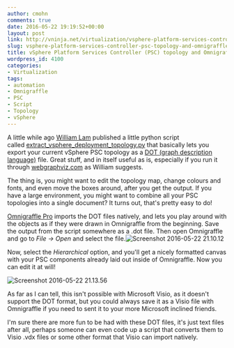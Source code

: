 ```yaml
---
author: cmohn
comments: true
date: 2016-05-22 19:19:52+00:00
layout: post
link: http://vninja.net/virtualization/vsphere-platform-services-controller-psc-topology-and-omnigraffle/
slug: vsphere-platform-services-controller-psc-topology-and-omnigraffle
title: vSphere Platform Services Controller (PSC) topology and Omnigraffle
wordpress_id: 4100
categories:
- Virtualization
tags:
- automation
- Omnigraffle
- PSC
- Script
- Topology
- vSphere
---
```


A little while ago [William Lam](https://twitter.com/lamw) published a little python script called [extract_vsphere_deployment_topology.py](http://www.virtuallyghetto.com/2016/05/generating-vcenter-server-platform-services-controller-deployment-topology-diagrams.html) that basically lets you export your current vSphere PSC topology as a [DOT (graph description language)](https://en.wikipedia.org/wiki/DOT_(graph_description_language)) file. Great stuff, and in itself useful as is, especially if you run it through [webgraphviz.com](http://www.webgraphviz.com) as William suggests.

The thing is, you might want to edit the topology map, change colours and fonts, and even move the boxes around, after you get the output. If you have a large environment, you might want to combine all your PSC topologies into a single document? It turns out, that's pretty easy to do!

[Omnigraffle Pro](https://www.omnigroup.com/omnigraffle) imports the DOT files natively, and lets you play around with the objects as if they were drawn in Omnigraffle from the beginning. Save the output from the script somewhere as a .dot file. Then open Omnigraffle and go to _File -> Open_ and select the file.![Screenshot 2016-05-22 21.10.12](http://vninja.net/wordpress/wp-content/uploads/2016/05/Screenshot-2016-05-22-21.10.12-243x300.png)

Now, select the _Hierarchical_ option, and you'll get a nicely formatted canvas with your PSC components already laid out inside of Omnigraffle. Now you can edit it at will!

![Screenshot 2016-05-22 21.13.56](http://vninja.net/wordpress/wp-content/uploads/2016/05/Screenshot-2016-05-22-21.13.56-1024x708.png)

As far as I can tell, this isn't possible with Microsoft Visio, as it doesn't support the DOT format, but you could always save it as a Visio file with Omnigraffle if you need to sent it to your more Microsoft inclined friends.

I'm sure there are more fun to be had with these DOT files, it's just text files after all, perhaps someone can even code up a script that converts them to Visio .vdx files or some other format that Visio can import natively.


